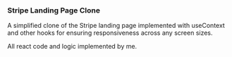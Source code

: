 ### Stripe Landing Page Clone

A simplified clone of the Stripe landing page implemented with useContext and other hooks for ensuring responsiveness across any screen sizes.

All react code and logic implemented by me.